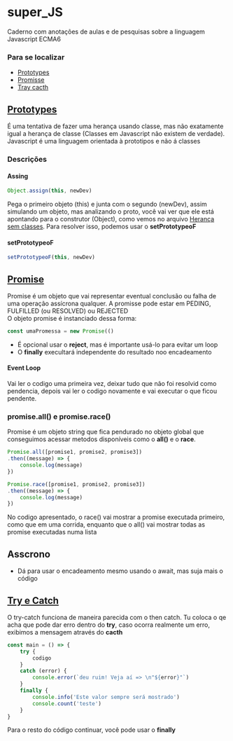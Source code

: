 # super_JS
Caderno com anotações de aulas e de pesquisas sobre a linguagem Javascript ECMA6

### Para se localizar
<ul>
    <li>
        <a href="#prototypes">Prototypes</a>
    </li>
    <li>
        <a href="#promisse">Promisse</a>
    </li>
    <li>
        <a href="#try">Tray cacth</a>
    </li>
</ul>



## <a href="https://github.com/Dayvid-San/super_JS/blob/main/prototypes.js" name="prototypes">Prototypes</a> 
É uma tentativa de fazer uma herança usando classe, mas não exatamente igual a herança de classe (Classes em Javascript não existem de verdade).<br>
Javascript é uma linguagem orientada à prototipos e não á classes



### Descrições
#### Assing
````js
Object.assign(this, newDev)
````

Pega o primeiro objeto (this) e junta com o segundo (newDev), assim simulando um objeto, mas analizando o proto, você vai ver que ele está apontando para o construtor (Object), como vemos no arquivo <a href="https://github.com/Dayvid-San/super_JS/blob/main/herancaSemClasses.js">Herança sem classes</a>. Para resolver isso, podemos usar o **setPrototypeoF**

#### setPrototypeoF
````js
setPrototypeoF(this, newDev)
````

## <a href="https://github.com/Dayvid-San/super_JS/blob/main/promisse.js" name="promisse">Promise</a>
Promise é um objeto que vai representar eventual conclusão ou  falha de uma operação assícrona qualquer. A promisse pode estar em PEDING, FULFILLED (ou RESOLVED) ou REJECTED<br>
O objeto promise é instanciado dessa forma:

````js
const umaPromessa = new Promise(()
````

- É opcional usar o **reject**, mas é importante usá-lo para evitar um loop
- O **finally** execultará independente do resultado noo encadeamento


#### Event Loop
Vai ler o codigo uma primeira vez, deixar tudo que não foi resolvid como pendencia, depois vai ler o codigo novamente e vai executar o que ficou pendente.

### promise.all() e promise.race()
Promise é um objeto string que fica pendurado no objeto global que conseguimos acessar metodos disponíveis como o **all()** e o **race**.

````js
Promise.all([promise1, promise2, promise3])
.then((message) => {
    console.log(message)
})

Promise.race([promise1, promise2, promise3])
.then((message) => {
    console.log(message)
})
````

No codigo apresentado, o race() vai mostrar a promise executada primeiro, como que em uma corrida, enquanto que o all() vai mostrar todas as promise executadas numa lista



## Asscrono

- Dá para usar o encadeamento mesmo usando o await, mas suja mais o código


## <a href="https://github.com/Dayvid-San/super_JS/blob/main/try_catch.js" name="try">Try e Catch</a>
O try-catch funciona de maneira parecida com o then catch. Tu coloca o qe acha que pode dar erro dentro do **try**, caso ocorra realmente um erro, exibimos a mensagem através do **cacth**

````js
const main = () => {
    try {
        codigo
    }
    catch (error) {
        console.error(`deu ruim! Veja aí => \n"${error}"`)
    }
    finally {
        console.info('Este valor sempre será mostrado')
        console.count('teste')
    }
}
````
Para o resto do código continuar, você pode usar o **finally**
